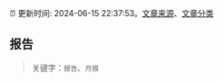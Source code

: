 :alarm_clock: 更新时间: 2024-06-15 22:37:53。[文章来源](/README.md)、[文章分类](/TAGS.md)

## 报告


> 关键字：`报告`、`月报`



